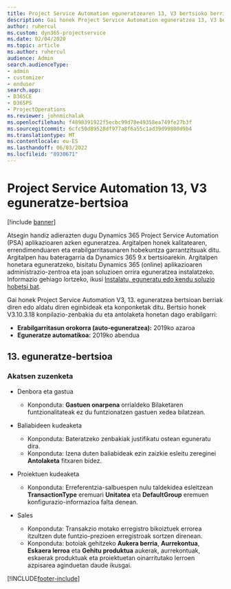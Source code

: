 ```yaml
---
title: Project Service Automation eguneratzearen 13, V3 bertsioko berrikuntzak edo aldaketak
description: Gai honek Project Service Automation eguneratzea 13, V3 bertsioko berritasunei buruzko informazioa ematen du.
author: ruhercul
ms.custom: dyn365-projectservice
ms.date: 02/04/2020
ms.topic: article
ms.author: ruhercul
audience: Admin
search.audienceType:
- admin
- customizer
- enduser
search.app:
- D365CE
- D365PS
- ProjectOperations
ms.reviewer: johnmichalak
ms.openlocfilehash: f4898391922f5ecbc99d78e49358ea749fe27b3f
ms.sourcegitcommit: 6cfc50d89528df977a8f6a55c1ad39d99800d9b4
ms.translationtype: MT
ms.contentlocale: eu-ES
ms.lasthandoff: 06/03/2022
ms.locfileid: "8930671"
---
```

# <a name="project-service-automation-update-release-13-v3"></a>Project Service Automation 13, V3 eguneratze-bertsioa

[!include [banner](../includes/psa-now-project-operations.md)]

Atsegin handiz adierazten dugu Dynamics 365 Project Service Automation (PSA) aplikazioaren azken eguneratzea. Argitalpen honek kalitatearen, errendimenduaren eta erabilgarritasunaren hobekuntza garrantzitsuak ditu. Argitalpen hau bateragarria da Dynamics 365 9.x bertsioarekin. Argitalpen honetara eguneratzeko, bisitatu Dynamics 365 (online) aplikazioaren administrazio-zentroa eta joan soluzioen orrira eguneratzea instalatzeko. Informazio gehiago lortzeko, ikusi [Instalatu, eguneratu edo kendu soluzio hobetsi bat](/power-platform/admin/install-remove-preferred-solution).

Gai honek Project Service Automation V3, 13. eguneratzea bertsioan berriak diren edo aldatu diren eginbideak eta konponketak ditu. Bertsio honek V3.10.3.18 konpilazio-zenbakia du eta antolaketa honetan dago erabilgarri:

- **Erabilgarritasun orokorra (auto-eguneratzea):** 2019ko azaroa
- **Eguneratze automatikoa:** 2019ko abendua


## <a name="update-release-13"></a>13. eguneratze-bertsioa 

### <a name="bug-fixes"></a>Akatsen zuzenketa

- Denbora eta gastua

     - Konponduta: **Gastuen onarpena** orrialdeko Bilaketaren funtzionalitateak ez du funtzionatzen gastuen xedea bilatzean.

- Baliabideen kudeaketa

     - Konponduta: Bateratzeko zenbakiak justifikatu ostean eguneratu dira.
     - Konponduta: Izena duten baliabideak ezin zaizkie esleitu zereginei **Antolaketa** fitxaren bidez.

- Proiektuen kudeaketa

     - Konponduta: Erreferentzia-salbuespen nulu taldekidea esleitzean **TransactionType** eremuari **Unitatea** eta **DefaultGroup** eremuen konfigurazio-informazioa falta denean.

- Sales

     - Konponduta: Transakzio motako erregistro bikoiztuek errorea itzultzen dute funtzio-prezioen erregistroak sortzen direnean.
     - Konponduta: botoiak gehitzeko **Aukera berria**, **Aurrekontua**, **Eskaera lerroa** eta **Gehitu produktua** aukerak, aurrekontuak, eskaerak produktuak eta proiektuetan oinarritutako lerroen azpisarea aginduetan daude ikusgai.




[!INCLUDE[footer-include](../includes/footer-banner.md)]
